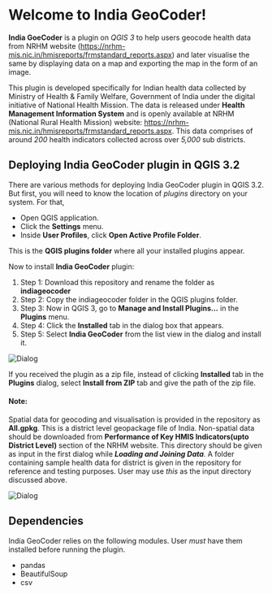 # Welcome to India GeoCoder!
**India GoeCoder** is a plugin on _QGIS 3_ to help users geocode health data from NRHM website (https://nrhm-mis.nic.in/hmisreports/frmstandard_reports.aspx) and later visualise the same by displaying data on a map and exporting the map in the form of an image.

This plugin is developed specifically for Indian health data collected by Ministry of Health & Family Welfare, Government of India under the digital initiative of National Health Mission. The data is released under **Health Management Information System** and is openly available at NRHM (National Rural Health Mission) website: https://nrhm-mis.nic.in/hmisreports/frmstandard_reports.aspx. This data comprises of around *200* health indicators collected across over *5,000* sub districts.



## Deploying India GeoCoder plugin in QGIS 3.2
There are various methods for deploying India GeoCoder plugin in QGIS 3.2. But first, you will need to know the location of *plugins* directory on your system. For that,

* Open QGIS application.
* Click the **Settings** menu.
* Inside **User Profiles**, click **Open Active Profile Folder**.

This is the **QGIS plugins folder** where all your installed plugins appear.

Now to install **India GeoCoder** plugin:

1. Step 1: Download this repository and rename the folder as **indiageocoder**
2. Step 2: Copy the indiageocoder folder in the QGIS plugins folder.
3. Step 3: Now in QGIS 3, go to **Manage and Install Plugins…** in the **Plugins** menu.
4. Step 4: Click the **Installed** tab in the dialog box that appears.
5. Step 5: Select **India GeoCoder** from the list view in the dialog and install it.

![Dialog](https://github.com/yashdeep01/India-GeoCoder/blob/master/Screenshots/Installed_plugins_dialog.png)
 
If you received the plugin as a zip file, instead of clicking **Installed** tab in the **Plugins** dialog, select **Install from ZIP** tab and give the path of the zip file.


#### Note:
Spatial data for geocoding and visualisation is provided in the repository as **All.gpkg**. This is a district level geopackage file of India. Non-spatial data should be downloaded from **Performance of Key HMIS Indicators(upto District Level)** section of the NRHM website. This directory should be given as input in the first dialog while ***Loading and Joining Data***. A folder containing sample health data for district is given in the repository for reference and testing purposes. User may use *this* as the input directory discussed above.

![Dialog](https://github.com/yashdeep01/India-GeoCoder/blob/master/Screenshots/Input_directory.png)


## Dependencies
India GeoCoder relies on the following modules. User *must* have them installed before running the plugin.

* pandas
* BeautifulSoup
* csv
